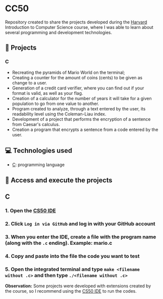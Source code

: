 # CC50
Repository created to share the projects developed during the [Harvard](https://www.harvard.edu/) Introduction to Computer Science course, where I was able to learn about several programming and development technologies.

## 🚧 Projects
### C
* Recreating the pyramids of Mario World on the terminal;
* Creating a counter for the amount of coins (cents) to be given as change to a user.
* Generation of a credit card verifier, where you can find out if your format is valid, as well as your flag.
* Creation of a calculator for the number of years it will take for a given population to go from one value to another.
* Program created to analyze, through a text entered by the user, its readability level using the Coleman-Liau index.
* Development of a project that performs the encryption of a sentence from Caesar's calculus.
* Creation a program that encrypts a sentence from a code entered by the user.

## 💻 Technologies used 
* [C](https://learn.microsoft.com/pt-br/cpp/c-language/?view=msvc-170): programming language

## 📁 Access and execute the projects
## C
### 1. Open the [CS50 IDE](https://code.cs50.io/)
### 2. Click `Log in via GitHub` and log in with your GitHub account
### 3. When you enter the IDE, create a file with the program name (along with the `.c` ending). Example: mario.c
### 4. Copy and paste into the file the code you want to test
### 5. Open the integrated terminal and type `make <filename without .c>` and then type `./<filename without .c>`

**Observation:** Some projects were developed with extensions created by the course, so I recommend using the [CS50 IDE](https://code.cs50.io/) to run the codes.
